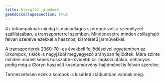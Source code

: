 ```yaml
---
title: Kisegítő járművek
geekdocCollapseSection: true
---
```


Az űrkompoknak mindig is másodlagos szerepük volt a személyzet szállításában, a transzporterrel szemben. Mindenesetre minden csillaghajó felvan szerelve ezekkel a hasznos, kisméretű járművekkel.

A transzporterek 2360-70 -es évekbeli fejlődéseivel egyetemben az űrkompok, siklók is nagyjából megyegyező arányban fejlődtek. Mára szinte minden modell képes hosszabb-rövidebb csillagközi utakra, néhányuk pedig még a Gloryn használt kvantumörvény-hajtóművel is felvan szerelve.

Természetesen ezek a kompok is kísérleti stádiumban vannak még.
